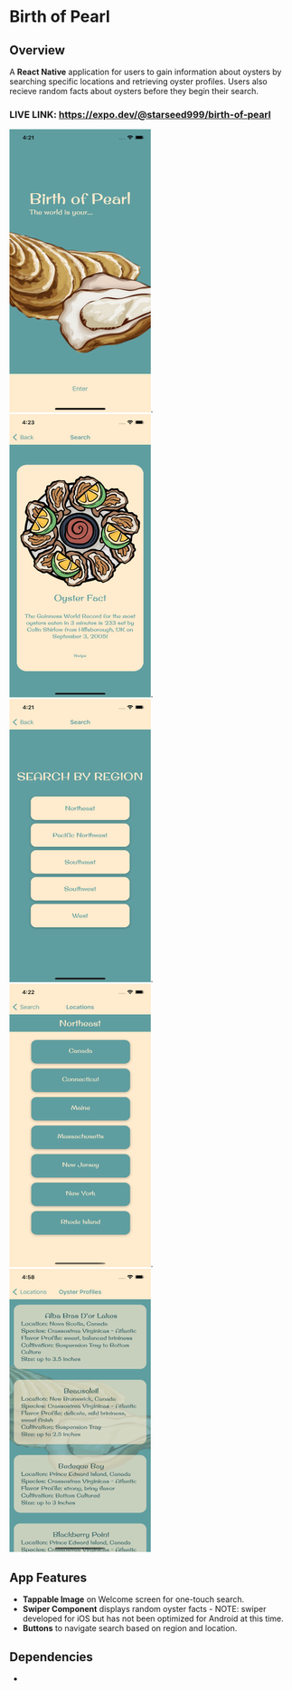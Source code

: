 # Birth of Pearl
## Overview
A **React Native** application for users to gain information about oysters by searching specific locations and retrieving oyster profiles. Users also recieve random facts about oysters before they begin their search. 

### LIVE LINK: https://expo.dev/@starseed999/birth-of-pearl
<img src="/Images/Welcome.png" alt="Welcome" width="250" height="500">.  <img src="/Images/RandomFact.png" alt="Random Fact" width="250" height="500">.  <img src="/Images/RegionSearch.png" alt="Regional Search" width="250" height="500">.  <img src="/Images/LocationSearch.png" alt="Location Search" width="250" height="500">. <img src="/Images/Profile.png" alt="Oyster Profile" width="250" height="500">

## App Features

- **Tappable Image** on Welcome screen for one-touch search.
- **Swiper Component** displays random oyster facts  -  NOTE: swiper developed for iOS but has not been optimized for Android at this time.
- **Buttons** to navigate search based on region and location.

## Dependencies
- 
